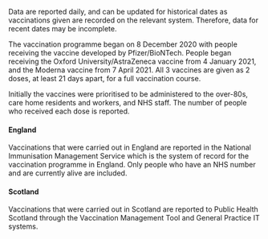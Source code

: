 Data are reported daily, and can be updated for historical dates as vaccinations given are recorded on the relevant system. Therefore, data for recent dates may be incomplete. 

The vaccination programme began on 8 December 2020 with people receiving the vaccine developed by Pfizer/BioNTech. People began receiving the Oxford University/AstraZeneca vaccine from 4 January 2021, and the Moderna vaccine from 7 April 2021. All 3 vaccines are given as 2 doses, at least 21 days apart, for a full vaccination course. 

Initially the vaccines were prioritised to be administered to the over-80s, care home residents and workers, and NHS staff. The number of people who received each dose is reported.

#### England

Vaccinations that were carried out in England are reported in the National Immunisation Management Service which is the system of record for the vaccination programme in England. Only people who have an NHS number and are currently alive are included.

#### Scotland
 
Vaccinations that were carried out in Scotland are reported to Public Health Scotland through the Vaccination Management Tool and General Practice IT systems.
